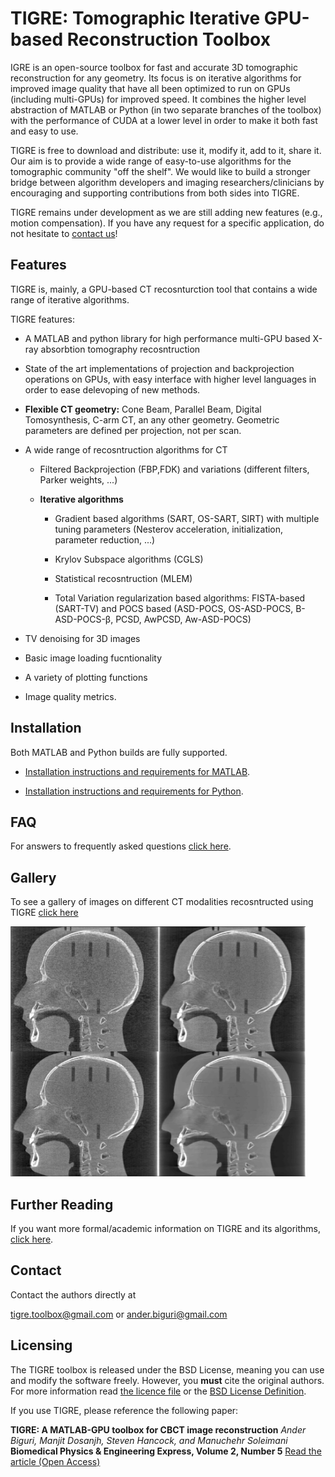 TIGRE: Tomographic Iterative GPU-based Reconstruction Toolbox
======

IGRE is an open-source toolbox for fast and accurate 3D tomographic 
reconstruction for any geometry.  Its focus is on iterative algorithms 
for improved image quality that have all been optimized to run on GPUs 
(including multi-GPUs) for improved speed.  It combines the higher level 
abstraction of MATLAB or Python (in two separate branches of the 
toolbox) with the performance of CUDA at a lower level in order to make 
it both fast and easy to use.

TIGRE is free to download and distribute: use it, modify it, add to it, 
share it.  Our aim is to provide a wide range of easy-to-use algorithms 
for the tomographic community "off the shelf".  We would like to build a 
stronger bridge between algorithm developers and imaging 
researchers/clinicians by encouraging and supporting contributions from 
both sides into TIGRE.

TIGRE remains under development as we are still adding new features 
(e.g., motion compensation).  If you have any request for a specific 
application, do not hesitate to [contact us](mailto:ander.biguri@gmail)!




## Features

TIGRE is, mainly, a GPU-based CT recosnturction tool that contains a wide range of iterative algorithms.

TIGRE features:

- A MATLAB and python library for high performance multi-GPU based X-ray absorbtion tomography recosntruction

- State of the art implementations of projection and backprojection operations on GPUs, with easy interface with higher level languages in order to ease delevoping of new methods.

- **Flexible CT geometry:** Cone Beam, Parallel Beam, Digital Tomosynthesis, C-arm CT, an any other geometry. Geometric parameters are defined per projection, not per scan.

- A wide range of recosntruction algorithms for CT

	- Filtered Backprojection (FBP,FDK) and variations (different filters, Parker weights, ...)
	
	- **Iterative algorithms** 
	    
		- Gradient based algorithms (SART, OS-SART, SIRT) with multiple tuning parameters (Nesterov acceleration, initialization, parameter reduction, ...)
		
		- Krylov Subspace algorithms (CGLS)
		
		- Statistical recosntruction (MLEM)
		
		- Total Variation regularization based algorithms: FISTA-based (SART-TV) and POCS based (ASD-POCS, OS-ASD-POCS, B-ASD-POCS-β, PCSD, AwPCSD, Aw-ASD-POCS)
		
- TV denoising for 3D images
		
- Basic image loading fucntionality
		
- A variety of plotting functions
		
- Image quality metrics.
	

## Installation

Both MATLAB and Python builds are fully supported.

- [Installation instructions and requirements for MATLAB](Frontispiece/MATLAB_installation.md).

- [Installation instructions and requirements for Python](Frontispiece/python_installation.md).

## FAQ

For answers to frequently asked questions [click here](Frontispiece/FAQ.md).

## Gallery

To see a gallery of images on different CT modalities recosntructed using TIGRE [click here](Frontispiece/Gallery.md)

<img src="https://raw.githubusercontent.com/AnderBiguri/PhDThesis/master/Applications/randofull.png" height="400">



## Further Reading

If you want more formal/academic information on TIGRE and its algorithms, [click here](Frontispiece/Further_reading.md).

## Contact

Contact the authors directly at

[tigre.toolbox@gmail.com](mailto:tigre.toolbox@gmail.com) or [ander.biguri@gmail.com](mailto:ander.biguri@gmail.com)

## Licensing

The TIGRE toolbox is released under the BSD License, meaning you can use and modify 
the software freely. However, you **must** cite the original authors.
For more information read [the licence file][1] or the [BSD License Definition][2].

If you use TIGRE, please reference the following paper:

**TIGRE: A MATLAB-GPU toolbox for CBCT image reconstruction**
*Ander Biguri, Manjit Dosanjh, Steven Hancock, and Manuchehr Soleimani*
**Biomedical Physics & Engineering Express, Volume 2, Number 5**
[Read the article (Open Access)][3]

[1]: LICENSE.txt
[2]: http://www.linfo.org/bsdlicense.html
[3]: http://iopscience.iop.org/article/10.1088/2057-1976/2/5/055010

